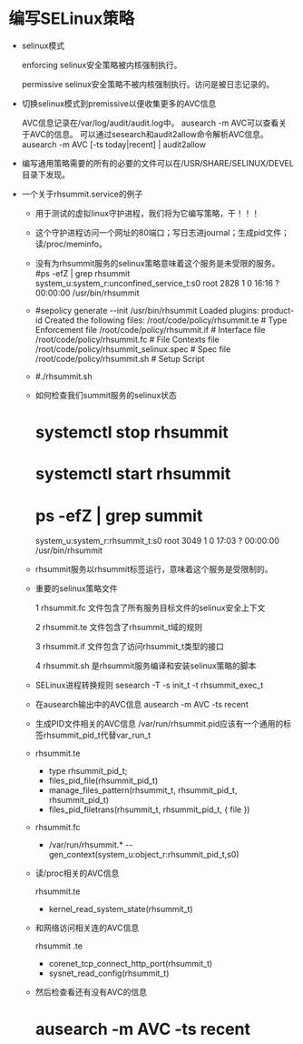 编写SELinux策略
=============

- selinux模式

  enforcing
  selinux安全策略被内核强制执行。

  permissive
  selinux安全策略不被内核强制执行。访问是被日志记录的。

- 切换selinux模式到premissive以便收集更多的AVC信息

  AVC信息记录在/var/log/audit/audit.log中。
  ausearch -m AVC可以查看关于AVC的信息。
  可以通过sesearch和audit2allow命令解析AVC信息。
  ausearch -m AVC [-ts today|recent] | audit2allow

- 编写通用策略需要的所有的必要的文件可以在/USR/SHARE/SELINUX/DEVEL目录下发现。

- 一个关于rhsummit.service的例子

  * 用于测试的虚拟linux守护进程，我们将为它编写策略，干！！！

  * 这个守护进程访问一个网址的80端口；写日志进journal；生成pid文件；读/proc/meminfo。

  * 没有为rhsummit服务的selinux策略意味着这个服务是未受限的服务。
    #ps -efZ | grep rhsummit
    system_u:system_r:unconfined_service_t:s0 root 2828 1 0 16:16 ? 00:00:00 /usr/bin/rhsummit

  * #sepolicy generate --init /usr/bin/rhsummit
    Loaded plugins: product-id
    Created the following files:
    /root/code/policy/rhsummit.te # Type Enforcement file
    /root/code/policy/rhsummit.if # Interface file
    /root/code/policy/rhsummit.fc # File Contexts file
    /root/code/policy/rhsummit_selinux.spec # Spec file
    /root/code/policy/rhsummit.sh # Setup Script

  * #./rhsummit.sh

  * 如何检查我们summit服务的selinux状态
    # systemctl stop rhsummit
    # systemctl start rhsummit
    # ps -efZ | grep summit
    system_u:system_r:rhsummit_t:s0 root 3049 1 0 17:03 ? 00:00:00 /usr/bin/rhsummit

  * rhsummit服务以rhsummit标签运行，意味着这个服务是受限制的。

  * 重要的selinux策略文件

    1 rhsummit.fc 文件包含了所有服务目标文件的selinux安全上下文

    2 rhsummit.te 文件包含了rhsummit_t域的规则

    3 rhsummit.if 文件包含了访问rhsummit_t类型的接口

    4 rhsummit.sh 是rhsummit服务编译和安装selinux策略的脚本

  * SELinux进程转换规则
    sesearch -T -s init_t -t rhsummit_exec_t

  * 在ausearch输出中的AVC信息
    ausearch -m AVC -ts recent

  * 生成PID文件相关的AVC信息
    /var/run/rhsummit.pid应该有一个通用的标签rhsummit_pid_t代替var_run_t

  * rhsummit.te
    + type rhsummit_pid_t;
    + files_pid_file(rhsummit_pid_t)
    + manage_files_pattern(rhsummit_t, rhsummit_pid_t, rhsummit_pid_t)
    + files_pid_filetrans(rhsummit_t, rhsummit_pid_t, { file })

  * rhsummit.fc

    + /var/run/rhsummit.* -- gen_context(system_u:object_r:rhsummit_pid_t,s0)

  * 读/proc相关的AVC信息

    rhsummit.te
    + kernel_read_system_state(rhsummit_t)

  * 和网络访问相关连的AVC信息

    rhsummit .te
    + corenet_tcp_connect_http_port(rhsummit_t)
    + sysnet_read_config(rhsummit_t)

  * 然后检查看还有没有AVC的信息
    # ausearch -m AVC -ts recent
    
  